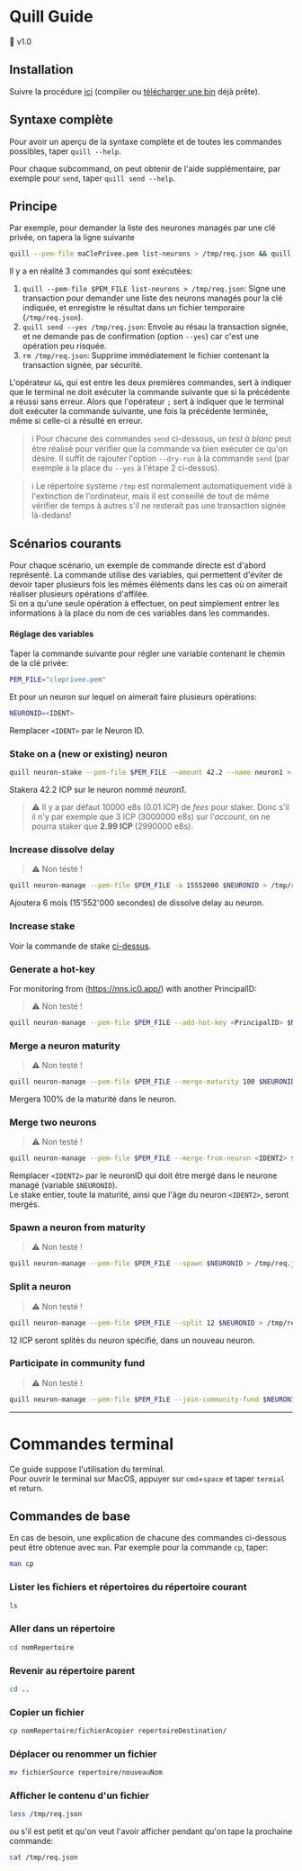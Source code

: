 # Quill Guide
💾 <version>v1.0</version>

## Installation
Suivre la procédure [ici](https://github.com/dfinity/quill) (compiler ou [télécharger une bin](https://github.com/dfinity/quill/releases) déjà prête).

## Syntaxe complète
Pour avoir un aperçu de la syntaxe complète et de toutes les commandes possibles, taper `quill --help`.

Pour chaque subcommand, on peut obtenir de l'aide supplémentaire, par exemple pour `send`, taper `quill send --help`.

## Principe
Par exemple, pour demander la liste des neurones managés par une clé privée, on tapera la ligne suivante
```bash
quill --pem-file maClePrivee.pem list-neurons > /tmp/req.json && quill send --yes /tmp/req.json ; rm /tmp/req.json
```
Il y a en réalité 3 commandes qui sont exécutées:  
1. `quill --pem-file $PEM_FILE list-neurons > /tmp/req.json`: Signe une transaction pour demander une liste des neurons managés pour la clé indiquée, et enregistre le résultat dans un fichier temporaire (`/tmp/req.json`).  
2. `quill send --yes /tmp/req.json`: Envoie au résau la transaction signée, et ne demande pas de confirmation (option `--yes`) car c'est une opération peu risquée.  
3. `rm /tmp/req.json`: Supprime immédiatement le fichier contenant la transaction signée, par sécurité.

L'opérateur `&&`, qui est entre les deux premières commandes, sert à indiquer que le terminal ne doit exécuter la commande suivante que si la précédente a réussi sans erreur. Alors que l'opérateur `;` sert à indiquer que le terminal doit exécuter la commande suivante, une fois la précédente terminée, même si celle-ci a résulté en erreur.

> ℹ Pour chacune des commandes `send` ci-dessous, un _test à blanc_ peut être réalisé pour vérifier que la commande va bien exécuter ce qu'on désire. Il suffit de rajouter l'option `--dry-run` à la commande `send` (par exemple à la place du `--yes` à l'étape 2 ci-dessus).

> ℹ Le répertoire système `/tmp` est normalement automatiquement vidé à l'extinction de l'ordinateur, mais il est conseillé de tout de même vérifier de temps à autres s'il ne resterait pas une transaction signée là-dedans!

## Scénarios courants
Pour chaque scénario, un exemple de commande directe est d'abord représenté. La commande utilise des variables, qui permettent d'éviter de devoir taper plusieurs fois les mêmes éléments dans les cas où on aimerait réaliser plusieurs opérations d'affilée.  
Si on a qu'une seule opération à effectuer, on peut simplement entrer les informations à la place du nom de ces variables dans les commandes.

#### Réglage des variables
Taper la commande suivante pour régler une variable contenant le chemin de la clé privée:
```bash
PEM_FILE="cleprivee.pem"
```
Et pour un neuron sur lequel on aimerait faire plusieurs opérations:
```bash
NEURONID=<IDENT>
```
Remplacer `<IDENT>` par le Neuron ID.

### Stake on a (new or existing) neuron
```bash
quill neuron-stake --pem-file $PEM_FILE --amount 42.2 --name neuron1 > /tmp/req.json && quill send /tmp/req.json ; rm /tmp/req.json
```
Stakera 42.2 ICP sur le neuron nommé _neuron1_.

> ⚠ Il y a par défaut 10000 e8s (0.01 ICP) de _fees_ pour staker. Donc s'il il n'y par exemple que 3 ICP (3000000 e8s) sur l'_account_, on ne pourra staker que **2.99 ICP** (2990000 e8s).

### Increase dissolve delay
> ⚠ Non testé !

```bash
quill neuron-manage --pem-file $PEM_FILE -a 15552000 $NEURONID > /tmp/req.json && quill send /tmp/req.json ; rm /tmp/req.json
```
Ajoutera 6 mois (15'552'000 secondes) de dissolve delay au neuron.

### Increase stake
Voir la commande de stake [ci-dessus](#stake-on-a-new-or-existing-neuron).

### Generate a hot-key
For monitoring from (https://nns.ic0.app/) with another PrincipalID:

> ⚠ Non testé !

```bash
quill neuron-manage --pem-file $PEM_FILE --add-hot-key <PrincipalID> $NEURONID > /tmp/req.json && quill send /tmp/req.json ; rm /tmp/req.json
```

### Merge a neuron maturity
> ⚠ Non testé !

```bash
quill neuron-manage --pem-file $PEM_FILE --merge-maturity 100 $NEURONID > /tmp/req.json && quill send /tmp/req.json ; rm /tmp/req.json
```
Mergera 100% de la maturité dans le neuron.

### Merge two neurons
> ⚠ Non testé !

```bash
quill neuron-manage --pem-file $PEM_FILE --merge-from-neuron <IDENT2> $NEURONID > /tmp/req.json && quill send /tmp/req.json ; rm /tmp/req.json
```
Remplacer `<IDENT2>` par le neuronID qui doit être mergé dans le neurone managé (variable `$NEURONID`).  
Le stake entier, toute la maturité, ainsi que l'âge du neuron `<IDENT2>`, seront mergés.

### Spawn a neuron from maturity
> ⚠ Non testé !

```bash
quill neuron-manage --pem-file $PEM_FILE --spawn $NEURONID > /tmp/req.json && quill send /tmp/req.json ; rm /tmp/req.json
```

### Split a neuron
> ⚠ Non testé !

```bash
quill neuron-manage --pem-file $PEM_FILE --split 12 $NEURONID > /tmp/req.json && quill send /tmp/req.json ; rm /tmp/req.json
```
12 ICP seront splités du neuron spécifié, dans un nouveau neuron.

### Participate in community fund
> ⚠ Non testé !

```bash
quill neuron-manage --pem-file $PEM_FILE --join-community-fund $NEURONID > /tmp/req.json && quill send /tmp/req.json ; rm /tmp/req.json
```
---
# Commandes terminal
Ce guide suppose l'utilisation du terminal.  
Pour ouvrir le terminal sur MacOS, appuyer sur `cmd`+`space` et taper `termial` et return.

## Commandes de base
En cas de besoin, une explication de chacune des commandes ci-dessous peut être obtenue avec `man`.
Par exemple pour la commande `cp`, taper:
```bash
man cp
```
### Lister les fichiers et répertoires du répertoire courant
```bash
ls
```
### Aller dans un répertoire
```bash
cd nomRepertoire
```
### Revenir au répertoire parent
```bash
cd ..
```
### Copier un fichier
```bash
cp nomRepertoire/fichierAcopier repertoireDestination/
```
### Déplacer ou renommer un fichier
```bash
mv fichierSource repertoire/nouveauNom
```
### Afficher le contenu d'un fichier
```bash
less /tmp/req.json
```
ou s'il est petit et qu'on veut l'avoir afficher pendant qu'on tape la prochaine commande:
```bash
cat /tmp/req.json
```
